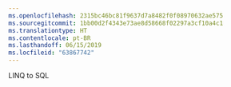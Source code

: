 ```yaml
---
ms.openlocfilehash: 2315bc46bc81f9637d7a8482f0f08970632ae575
ms.sourcegitcommit: 1bb00d2f4343e73ae8d58668f02297a3cf10a4c1
ms.translationtype: HT
ms.contentlocale: pt-BR
ms.lasthandoff: 06/15/2019
ms.locfileid: "63867742"
---
```

LINQ to SQL